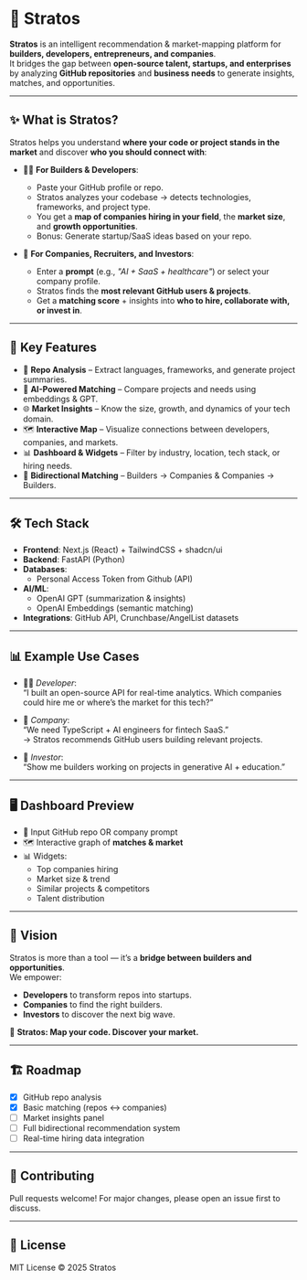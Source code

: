 # 🚀 Stratos

**Stratos** is an intelligent recommendation & market-mapping platform for **builders, developers, entrepreneurs, and companies**.  
It bridges the gap between **open-source talent, startups, and enterprises** by analyzing **GitHub repositories** and **business needs** to generate insights, matches, and opportunities.  

---

## ✨ What is Stratos?

Stratos helps you understand **where your code or project stands in the market** and discover **who you should connect with**:

- 👩‍💻 **For Builders & Developers**:  
  - Paste your GitHub profile or repo.  
  - Stratos analyzes your codebase → detects technologies, frameworks, and project type.  
  - You get a **map of companies hiring in your field**, the **market size**, and **growth opportunities**.  
  - Bonus: Generate startup/SaaS ideas based on your repo.

- 🏢 **For Companies, Recruiters, and Investors**:  
  - Enter a **prompt** (e.g., *"AI + SaaS + healthcare"*) or select your company profile.  
  - Stratos finds the **most relevant GitHub users & projects**.  
  - Get a **matching score** + insights into **who to hire, collaborate with, or invest in**.

---

## 🔑 Key Features

- 🔎 **Repo Analysis** – Extract languages, frameworks, and generate project summaries.  
- 🧠 **AI-Powered Matching** – Compare projects and needs using embeddings & GPT.  
- 🌐 **Market Insights** – Know the size, growth, and dynamics of your tech domain.  
- 🗺 **Interactive Map** – Visualize connections between developers, companies, and markets.  
- 📊 **Dashboard & Widgets** – Filter by industry, location, tech stack, or hiring needs.  
- 🤝 **Bidirectional Matching** – Builders → Companies & Companies → Builders.  

---

## 🛠️ Tech Stack

- **Frontend**: Next.js (React) + TailwindCSS + shadcn/ui  
- **Backend**: FastAPI (Python)  
- **Databases**:  
  - Personal Access Token from Github (API)  
- **AI/ML**:  
  - OpenAI GPT (summarization & insights)  
  - OpenAI Embeddings (semantic matching)  
- **Integrations**: GitHub API, Crunchbase/AngelList datasets  

---

## 📊 Example Use Cases

- 👨‍💻 *Developer*:  
  “I built an open-source API for real-time analytics. Which companies could hire me or where’s the market for this tech?”  

- 🏢 *Company*:  
  “We need TypeScript + AI engineers for fintech SaaS.”  
  → Stratos recommends GitHub users building relevant projects.  

- 💸 *Investor*:  
  “Show me builders working on projects in generative AI + education.”  

---

## 🖥️ Dashboard Preview

- 🔗 Input GitHub repo OR company prompt  
- 🗺 Interactive graph of **matches & market**  
- 📊 Widgets:  
  - Top companies hiring  
  - Market size & trend  
  - Similar projects & competitors  
  - Talent distribution  

---

## 🚀 Vision

Stratos is more than a tool — it’s a **bridge between builders and opportunities**.  
We empower:  
- **Developers** to transform repos into startups.  
- **Companies** to find the right builders.  
- **Investors** to discover the next big wave.  

🌌 **Stratos: Map your code. Discover your market.**

---

## 🏗 Roadmap

- [x] GitHub repo analysis  
- [x] Basic matching (repos ↔ companies)  
- [ ] Market insights panel  
- [ ] Full bidirectional recommendation system  
- [ ] Real-time hiring data integration  

---

## 🤝 Contributing

Pull requests welcome! For major changes, please open an issue first to discuss.  

---

## 📜 License

MIT License © 2025 Stratos
